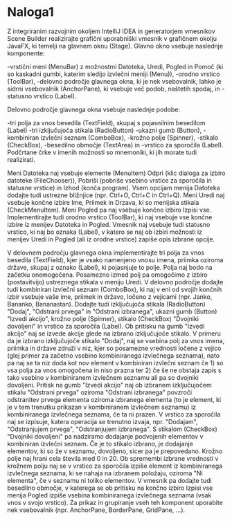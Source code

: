 # Naloga1

Z integriranim razvojnim okoljem IntelliJ IDEA in generatorjem vmesnikov Scene Builder realizirajte grafični uporabniški vmesnik v grafičnem okolju JavaFX, ki temelji na glavnem oknu (Stage). Glavno okno vsebuje naslednje komponente:

-vrstični meni (MenuBar) z možnostmi Datoteka, Uredi, Pogled in Pomoč (ki so kaskadni gumbi, katerim sledijo izvlečni meniji (Menu)),
-orodno vrstico (ToolBar),
-delovno področje glavnega okna, ki je nek vsebovalnik, lahko je sidrni vsebovalnik (AnchorPane), ki vsebuje več podob, naštetih spodaj, in
-statusno vrstico (Label).

Delovno področje glavnega okna vsebuje naslednje podobe:

-tri polja za vnos besedila (TextField), skupaj s pojasnilnim besedilom (Label)
-tri izključujoča stikala (RadioButton)
-ukazni gumb (Button),
-kombiniran izvlečni seznam (ComboBox),
-krožno polje (Spinner),
-stikalo (CheckBox), 
-besedilno območje (TextArea) in
-vrstico za sporočila (Label).
Podčrtane črke v imenih možnosti so mnemoniki, ki jih morate tudi realizirati.

Meni Datoteka naj vsebuje elemente (MenuItem) Odpri (klic dialoga za izbiro datoteke (FileChooser)), Pobriši (pobriše vsebino vrstice za sporočila in statusne vrstice) in Izhod (konča program). Vsem opcijam menija Datoteka dodajte tudi ustrezne bližnjice (npr. Ctrl+O, Ctrl+C in Ctrl+Q). Meni Uredi naj vsebuje končne izbire Ime, Priimek in Drzava, ki so menijska stikala (CheckMenuItem).  Meni Pogled pa naj vsebuje končno izbiro Izpisi vse. Implementirajte tudi orodno vrstico (ToolBar), ki naj vsebuje vse končne izbire iz menijev Datoteka in Pogled. Vmesnik naj vsebuje tudi statusno vrstico, ki naj bo oznaka (Label), v katero se naj ob izbiri možnosti iz menijev Uredi in Pogled (ali iz orodne vrstice) zapiše opis izbrane opcije.

V delovnem področju glavnega okna implementirajte tri polja za vnos besedila (TextField), kjer je vsako namenjeno vnosu imena, priimka oziroma države, skupaj z oznako (Label), ki pojasnjuje to polje. Polja naj bodo na začetku onemogočena. Posamezno izmed polj pa omogočimo z izbiro (postavitvijo) ustreznega stikala v meniju Uredi. V delovno področje dodajte tudi kombiniran izvlečni seznam (ComboBox), ki naj v eni od svojih končnih izbir vsebuje vaše ime, priimek in državo, ločeno z vejicami (npr. Janko, Bananko, Bananastan). Dodajte tudi izključujoča stikala (RadioButton) "Dodaj", "Odstrani prvega" in "Odstrani izbranega", ukazni gumb (Button) "Izvedi akcijo", krožno polje (Spinner), stikalo (CheckBox) "Dvojniki dovoljeni" in vrstico za sporočila (Label). Ob pritisku na gumb "Izvedi akcijo" naj se izvede akcije glede na izbrano izključujoče stikalo. V primeru da je izbrano izključujoče stikalo "Dodaj", naj se vsebina polj za vnos imena, priimka in države združi v niz, kjer so posamezne vrednosti ločene z vejico (glej primer za začetno vsebino kombiniranega izvlečnega seznama), nato pa naj se ta niz doda kot nov element v kombiniran izvlečni seznam če 1) so vsa polja za vnos omogočena in niso prazna ter 2) če še ne obstaja zapis s tako vsebino v kombiniranem izvlečnem seznamu ali pa so dvojniki dovoljeni. Pritisk na gumb "Izvedi akcijo" naj ob izbranem izključujočem stikalu "Odstrani prvega" oziroma "Odstrani izbranega" povzroči odstranitev prvega elementa oziroma izbranega elementa (to je element, ki je v tem trenutku prikazan v kombiniranem izvlečnem seznamu) iz kombiniranega izvlečnega seznama, če ta ni prazen. V vrstico za sporočila naj se izpisuje, katera operacija se trenutno izvaja, npr. "Dodajam", "Odstranjujem prvega", "Odstranjujem izbranega". S stikalom (CheckBox) "Dvojniki dovoljeni" pa nadziramo dodajanje podvojenih elementov v kombiniran izvlečni seznam. Če je to stikalo izbrano, je dodajanje elementov, ki so že v seznamu, dovoljeno, sicer pa je prepovedano. Krožno polje naj hrani cela števila med 0 in 20. Ob spremembi izbrane vrednosti v krožnem polju naj se v vrstico za sporočila izpiše element iz kombiniranega izvlečnega seznama, ki se nahaja na izbranem položaju, oziroma "Ni elementa", če v seznamu ni toliko elementov. V vmesnik pa dodajte tudi besedilno območje, v katerega se ob pritisku na končno izbiro Izpisi vse menija Pogled izpiše vsebina kombiniranega izvlečnega seznama (vsak vnos v svojo vrstico). Za prikaz in grupiranje vseh teh komponent uporabite nek vsebovalnik (npr. AnchorPane, BorderPane, GridPane, ...).
